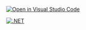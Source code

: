 [![Open in Visual Studio Code](https://classroom.github.com/assets/open-in-vscode-718a45dd9cf7e7f842a935f5ebbe5719a5e09af4491e668f4dbf3b35d5cca122.svg)](https://classroom.github.com/online_ide?assignment_repo_id=11859786&assignment_repo_type=AssignmentRepo)

[![.NET](https://github.com/IngSoft-ISA2-2023-2/obligatorio-bejerez-jaume-ruiz/actions/workflows/tests.yaml/badge.svg?event=push)](https://github.com/IngSoft-ISA2-2023-2/obligatorio-bejerez-jaume-ruiz/actions/workflows/tests.yaml)

